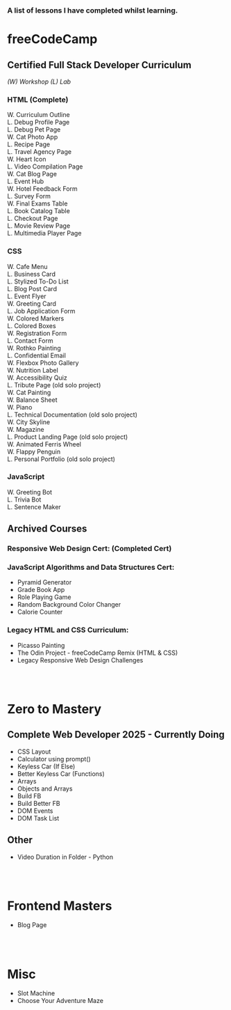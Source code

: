 ### A list of lessons I have completed whilst learning.

# freeCodeCamp

## Certified Full Stack Developer Curriculum

_(W) Workshop (L) Lab_

### HTML (Complete)

W. Curriculum Outline  
L. Debug Profile Page  
L. Debug Pet Page  
W. Cat Photo App  
L. Recipe Page  
L. Travel Agency Page  
W. Heart Icon  
L. Video Compilation Page  
W. Cat Blog Page  
L. Event Hub  
W. Hotel Feedback Form  
L. Survey Form  
W. Final Exams Table  
L. Book Catalog Table  
L. Checkout Page  
L. Movie Review Page  
L. Multimedia Player Page  

### CSS
W. Cafe Menu  
L. Business Card  
L. Stylized To-Do List  
L. Blog Post Card  
L. Event Flyer  
W. Greeting Card  
L. Job Application Form  
W. Colored Markers  
L. Colored Boxes  
W. Registration Form  
L. Contact Form  
W. Rothko Painting  
L. Confidential Email  
W. Flexbox Photo Gallery  
W. Nutrition Label  
W. Accessibility Quiz  
L. Tribute Page (old solo project)  
W. Cat Painting  
W. Balance Sheet  
W. Piano  
L. Technical Documentation (old solo project)  
W. City Skyline  
W. Magazine  
L. Product Landing Page (old solo project)  
W. Animated Ferris Wheel  
W. Flappy Penguin  
L. Personal Portfolio (old solo project)  


### JavaScript

W. Greeting Bot  
L. Trivia Bot  
L. Sentence Maker  

## Archived Courses

### Responsive Web Design Cert: (Completed Cert)

### JavaScript Algorithms and Data Structures Cert:

- Pyramid Generator
- Grade Book App
- Role Playing Game
- Random Background Color Changer
- Calorie Counter

### Legacy HTML and CSS Curriculum:

- Picasso Painting
- The Odin Project - freeCodeCamp Remix (HTML & CSS)
- Legacy Responsive Web Design Challenges  
<br>
<br>

# Zero to Mastery

## Complete Web Developer 2025 - Currently Doing

- CSS Layout
- Calculator using prompt()
- Keyless Car (If Else)
- Better Keyless Car (Functions)
- Arrays
- Objects and Arrays
- Build FB
- Build Better FB
- DOM Events
- DOM Task List

## Other

- Video Duration in Folder - Python  
<br>
<br>

# Frontend Masters

- Blog Page
<br>
<br>

# Misc

- Slot Machine
- Choose Your Adventure Maze
